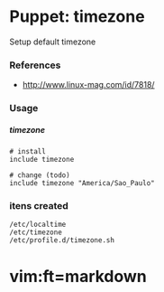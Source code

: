 # Puppet: timezone


Setup default timezone

### References

  * http://www.linux-mag.com/id/7818/

### Usage

##### timezone

    # install
    include timezone

    # change (todo)
    include timezone "America/Sao_Paulo"

### itens created

    /etc/localtime
    /etc/timezone
    /etc/profile.d/timezone.sh


# vim:ft=markdown

